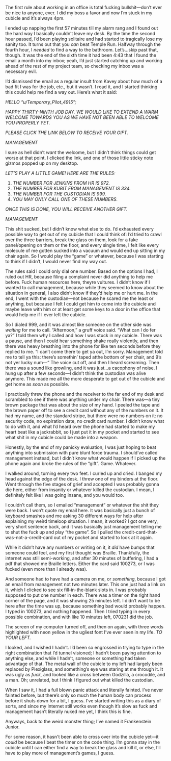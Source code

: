 The first rule about working in an office is total fucking bullshit—don’t ever be nice to anyone, ever. I did my boss a favor and now I’m stuck in my cubicle and it’s always 4pm.

I ended up napping the first 57 minutes till my alarm rang and I found out the hard way I basically couldn’t leave my desk. By the time the second hour passed, I’d been playing solitaire and had started to tragically lose my sanity too. It turns out that you *can* beat Temple Run. Halfway through the fourth hour, I *needed* to find a way to the bathroom. Let’s…skip past that, though. It was the end of the sixth time it had been 4:43 that I found the email a month into my inbox; yeah, I’d just started catching up and working ahead of the rest of my project team, so checking my inbox was a necessary evil.

I’d dismissed the email as a regular insult from Kavey about how much of a bad fit I was for the job, etc., but it wasn’t. I read it, and I started thinking this could help me find a way out. Here’s what it said:

*HELLO “u/Temporary\_Pilot\_4915”;*

*HAPPY THIRTY-NINTH JOB DAY. WE WOULD LIKE TO EXTEND A WARM WELCOME TOWARDS YOU AS WE HAVE NOT BEEN ABLE TO WELCOME YOU PROPERLY YET.*

*PLEASE CLICK THE LINK BELOW TO RECEIVE YOUR GIFT.*

*MANAGEMENT*

I sure as hell didn’t *want* the welcome, but I didn’t think things could get worse at that point. I clicked the link, and one of those little sticky note gizmos popped up on my desktop.

*LET’S PLAY A LITTLE GAME! HERE ARE THE RULES:*

1. *THE NUMBER FOR JENKINS FROM HR IS 972.*
2. *THE NUMBER FOR KUBIT FROM MANAGEMENT IS 334.*
3. *THE NUMBER FOR THE CUSTODIAN IS 999.*
4. *YOU MAY ONLY CALL ONE OF THESE NUMBERS.*

*ONCE THIS IS DONE, YOU WILL RECEIVE ANOTHER GIFT.*

*MANAGEMENT*

This shit sucked, but I didn’t know what else to do. I’d exhausted every possible way to get out of my cubicle that I could think of: I’d tried to crawl over the three barriers, break the glass on them, look for a fake panel/opening on them or the floor, and every single time, I felt like every molecule of me gotten sucked into a vacuum and would end up sitting in my chair again. So I would play the “game” or whatever, because I was starting to think if I didn’t, I would never find my way out.

The rules said I could only dial one number. Based on the options I had, I ruled out HR, because filing a complaint never did anything to help me before. Fuck human resources here, theyre vultures. I didn’t know if I wanted to call management, because while they seemed to know about the situation in general, I also didn’t know if they’d help me or hurt me. In the end, I went with the custodian—not because he scared me the least or anything, but because I felt I could get him to come into the cubicle and maybe leave with him or at least get some keys to a door in the office that would help me if I ever left the cubicle.

So I dialed 999, and it was almost like someone on the other side was *waiting* for me to call. “Afternoon,” a gruff voice said. “What can I do fer ya?” I told them why I called and how I was stuck in my cubicle. There was a pause, and then I could hear something shake really violently, and then there was heavy breathing into the phone for like ten seconds before they replied to me. “I can’t come there to get ya out, I’m sorry. Management told me to tell ya this: there’s somethin’ taped atthe bottom of yer chair, and 9’s not yer lucky num—“ The voice cut off, and then I heard screaming. Then there was a sound like growling, and it was just…a cacophony of noise. I hung up after a few seconds—I didn’t think the custodian was alive anymore. This made me all the more desperate to get out of the cubicle and get home as *soon* as possible.

I practically threw the phone and the receiver to the far end of my desk and scrambled to see if there was anything under my chair. There was—a tiny brown package that was about the size of my hand. I peeled the tape and the brown paper off to see a credit card without any of the numbers on it. It had my name, and the standard stripe, but there were no numbers on it: no security code, no expiration date, no credit card number. I didn’t know what to do with it, and what I’d heard over the phone had started to make my heart beat like a jackrabbit, so I just put it in my pocket and started to see what shit in my cubicle could be made into a weapon.

Honestly, by the end of my panicky evaluation, I was just hoping to beat anything into submission with pure blunt force trauma. I should’ve called management instead, but I didn’t know what would happen if I picked up the phone again and broke the rules of the “gift”. Game. Whatever.

I walked around, turning every two feet. I curled up and cried. I banged my head against the edge of the desk. I threw one of my binders at the floor. Went through the five stages of grief and accepted I was probably gonna die here, either from insanity or whatever killed the custodian. I mean, I definitely felt like I was going insane, and you would too.

I couldn’t call them, so I emailed “management” or whatever the shit they were back. I won’t quote my email here. It was basically just a bunch of keyboard smashes and me asking 30 different ways for help after explaining my weird timeloop situation. I mean, it worked? I got one very, very short sentence back, and it was basically just management telling me to shut the fuck up and play “the game”. So I pulled the credit-card-that-was-not-a-credit-card out of my pocket and started to look at it again.

While it didn’t have any numbers or writing on it, it *did* have bumps that someone could feel, and my first thought was Braille. Thankfully, the internet was still semi-working, and after 30 minutes of buffering, I had a pdf that showed me Braille letters. Either the card said 100273, or I was fucked (even more than I already was).

And someone had to have had a camera on me, or *something*, because I got an email from management not two minutes later. This one just had a link on it, which I clicked to see six fill-in-the-blank slots in. I was probably supposed to put one number in each. There was a timer on the right hand corner of the page, and it was showing 25 minutes left. I didn’t want to be here after the time was up, because something bad would probably happen. I typed in 100273, and nothing happened. Then I tried typing in every possible combination, and with like 10 minutes left, 070231 did the job.

The screen of my computer turned off, and then on again, with three words highlighted with neon yellow in the ugliest font I’ve ever seen in my life. *TO YOUR LEFT.*

I looked, and I wished I hadn’t. I’d been so engrossed in trying to type in the right combination that I’d tunnel visioned; I hadn’t been paying attention to anything else, and while I hadn’t, someone or something had taken advantage of that. The metal wall of the cubicle to my left had largely been replaced by Plexiglass, and something’s eye was staring at me through it. It was ugly as *fuck,* and looked like a cross between Godzilla, a crocodile, and a man. Oh; unrelated, but I think I figured out what killed the custodian.

When I saw it, I had a full blown panic attack and literally fainted. I’ve never fainted before, but there’s only so much the human body can process before it shuts down for a bit, I guess. I’ve started writing this as a diary of sorts, and since my Internet still works even though it’s slow as fuck and management hasn’t literally nuked me yet, I think this is fine.

Anyways, back to the weird monster thing; I’ve named it Frankenstein Junior.

For some reason, it hasn't been able to cross over into the cubicle yet—it *could* be because I beat the timer on the code thing. I’m gonna stay in the cubicle until I can either find a way to break the glass and kill it, or else, I’ll have to play more of management’s games, I guess.